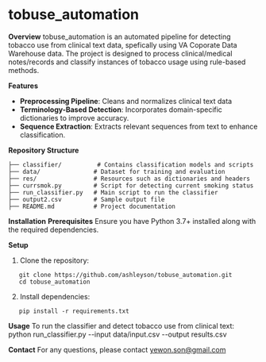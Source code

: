 # tobuse_automation
**Overview**
tobuse_automation is an automated pipeline for detecting tobacco use from clinical text data, spefically using VA Coporate Data Warehouse data. The project is designed to process clinical/medical notes/records and classify instances of tobacco usage using rule-based methods. 

**Features**
- **Preprocessing Pipeline**: Cleans and normalizes clinical text data
- **Terminology-Based Detection**: Incorporates domain-specific dictionaries to improve accuracy.
- **Sequence Extraction**: Extracts relevant sequences from text to enhance classification.

**Repository Structure**
```plaintext
├── classifier/          # Contains classification models and scripts
├── data/               # Dataset for training and evaluation
├── res/                # Resources such as dictionaries and headers
├── currsmok.py         # Script for detecting current smoking status
├── run_classifier.py   # Main script to run the classifier
├── output2.csv         # Sample output file
├── README.md           # Project documentation
```
**Installation**
**Prerequisites**
Ensure you have Python 3.7+ installed along with the required dependencies. 

**Setup**
1. Clone the repository:
```plaintext
   git clone https://github.com/ashleyson/tobuse_automation.git
   cd tobuse_automation
```
2. Install dependencies:
```plaintext
   pip install -r requirements.txt
```

**Usage**
To run the classifier and detect tobacco use from clinical text:
  python run_classifier.py --input data/input.csv --output results.csv

**Contact**
For any questions, please contact yewon.son@gmail.com
   
